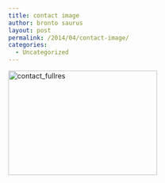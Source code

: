 ```yaml
---
title: contact image
author: bronto saurus
layout: post
permalink: /2014/04/contact-image/
categories:
  - Uncategorized
---
```

[<img src="http://brontosaurusrex.mooo.com/wp-content/uploads/2014/04/contact_fullres-300x211.jpg" alt="contact_fullres" width="300" height="211" class="alignleft size-medium wp-image-3141" />][1]

 [1]: http://shrani.si/f/3w/U3/2HOwUeta/contactfullresbigfile.png